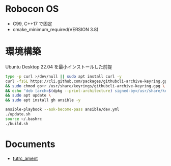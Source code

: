 # Robocon OS
- C99, C++17 で固定
- cmake_minimum_required(VERSION 3.8)

# 環境構築
Ubuntu Desktop 22.04 を最小インストールした前提

```bash
type -p curl >/dev/null || sudo apt install curl -y
curl -fsSL https://cli.github.com/packages/githubcli-archive-keyring.gpg | sudo dd of=/usr/share/keyrings/githubcli-archive-keyring.gpg \
&& sudo chmod go+r /usr/share/keyrings/githubcli-archive-keyring.gpg \
&& echo "deb [arch=$(dpkg --print-architecture) signed-by=/usr/share/keyrings/githubcli-archive-keyring.gpg] https://cli.github.com/packages stable main" | sudo tee /etc/apt/sources.list.d/github-cli.list > /dev/null \
&& sudo apt update \
&& sudo apt install gh ansible -y
```

```bash
ansible-playbook --ask-become-pass ansible/dev.yml
./update.sh
source ~/.bashrc
./build.sh
```

# Documents
- [tutrc_ament](https://github.com/tutrobo/ABU2023_tutrc_ament/blob/master/README.md)